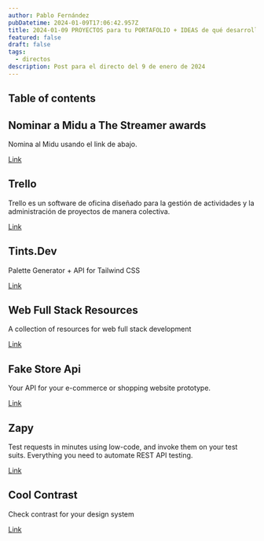 ```yaml
---
author: Pablo Fernández
pubDatetime: 2024-01-09T17:06:42.957Z
title: 2024-01-09 PROYECTOS para tu PORTAFOLIO + IDEAS de qué desarrollar
featured: false
draft: false
tags:
  - directos
description: Post para el directo del 9 de enero de 2024
---
```


## Table of contents

## Nominar a Midu a The Streamer awards

Nomina al Midu usando el link de abajo.

[Link](https://thestreamerawards.com/nominations)

## Trello

Trello es un software de oficina diseñado para la gestión de actividades y la administración de proyectos de manera colectiva.

[Link](https://trello.com/home)

## Tints.Dev

Palette Generator + API for Tailwind CSS

[Link](https://www.tints.dev/)

## Web Full Stack Resources

A collection of resources for web full stack development

[Link](hhttps://resources-app.vercel.app/)

## Fake Store Api

Your API for your e-commerce or shopping website prototype.

[Link](https://fakeapi.platzi.com/)

## Zapy

Test requests in minutes using low-code, and invoke them on your test suits. Everything you need to automate REST API testing.

[Link](https://zapy.dev/)

## Cool Contrast

Check contrast for your design system

[Link](https://coolcontrast.vercel.app/)
